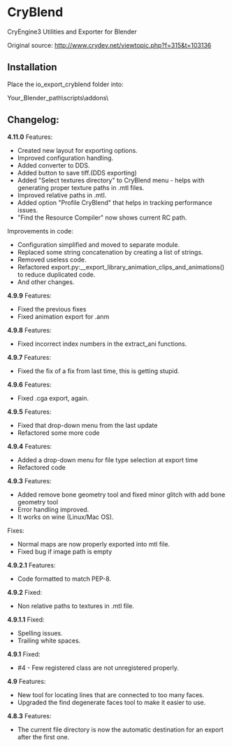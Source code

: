 CryBlend
========

CryEngine3 Utilities and Exporter for Blender


Original source: http://www.crydev.net/viewtopic.php?f=315&t=103136

Installation
---------
Place the io_export_cryblend folder into:

Your_Blender_path\scripts\addons\

Changelog:
--------
**4.11.0**
Features:
* Created new layout for exporting options.
* Improved configuration handling.
* Added converter to DDS.
* Added button to save tiff.(DDS exporting)
* Added "Select textures directory" to CryBlend menu - helps with generating proper texture paths in .mtl files.
* Improved relative paths in .mtl.
* Added option "Profile CryBlend" that helps in tracking performance issues.
* "Find the Resource Compiler" now shows current RC path.

Improvements in code:
* Configuration simplified and moved to separate module.
* Replaced some string concatenation by creating a list of strings.
* Removed useless code.
* Refactored export.py:__export_library_animation_clips_and_animations() to reduce duplicated code.
* And other changes.

**4.9.9**
Features:
* Fixed the previous fixes
* Fixed animation export for .anm

**4.9.8**
Features:
* Fixed incorrect index numbers in the extract_ani functions.

**4.9.7**
Features:
* Fixed the fix of a fix from last time, this is getting stupid.

**4.9.6**
Features:
* Fixed .cga export, again.

**4.9.5**
Features:
* Fixed that drop-down menu from the last update
* Refactored some more code

**4.9.4**
Features:
* Added a drop-down menu for file type selection at export time
* Refactored code

**4.9.3**
Features:
* Added remove bone geometry tool and fixed minor glitch with add bone geometry tool
* Error handling improved.
* It works on wine (Linux/Mac OS).

Fixes:
* Normal maps are now properly exported into mtl file.
* Fixed bug if image path is empty

**4.9.2.1**
Features:
* Code formatted to match PEP-8.

**4.9.2**
Fixed:
* Non relative paths to textures in .mtl file.

**4.9.1.1**
Fixed:
* Spelling issues.
* Trailing white spaces.

**4.9.1**
Fixed:
* #4 - Few registered class are not unregistered properly.

**4.9**
Features:
* New tool for locating lines that are connected to too many faces.
* Upgraded the find degenerate faces tool to make it easier to use.

**4.8.3**
Features:
* The current file directory is now the automatic destination for an export after the first one.
